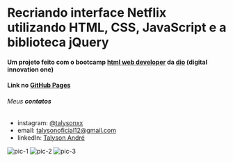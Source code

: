 # Recriando interface Netflix utilizando HTML, CSS, JavaScript e a biblioteca jQuery

#### Um projeto feito com o bootcamp [html web developer](https://web.digitalinnovation.one/track/html-web-developer?tab=path) da [dio](https://digitalinnovation.one/) (digital innovation one)
#### Link no [GitHub Pages](https://talysonxx.github.io/recriando-interface-netflix/)

###### Meus **contatos**

* instagram: [@talysonxx](https://instagram.com/talysonxx)
* email: talysonoficial12@gmail.com
* linkedIn:  [Talyson André](https://www.linkedin.com/in/talyson-andré-101897170/)

![pic-1](https://user-images.githubusercontent.com/79946114/125330300-f4c3e380-e31c-11eb-8501-45c67f236f8f.png)
![pic-2](https://user-images.githubusercontent.com/79946114/125330311-f8576a80-e31c-11eb-8886-e505c71d1f7e.png)
![pic-3](https://user-images.githubusercontent.com/79946114/125330316-fab9c480-e31c-11eb-935a-2f5f2c6c70b6.png)
